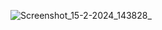 ![Screenshot_15-2-2024_143828_](https://github.com/Priyasha21-SNU/login-page/assets/95346970/8c902f4a-fcca-497e-9286-5147998fabd4)
